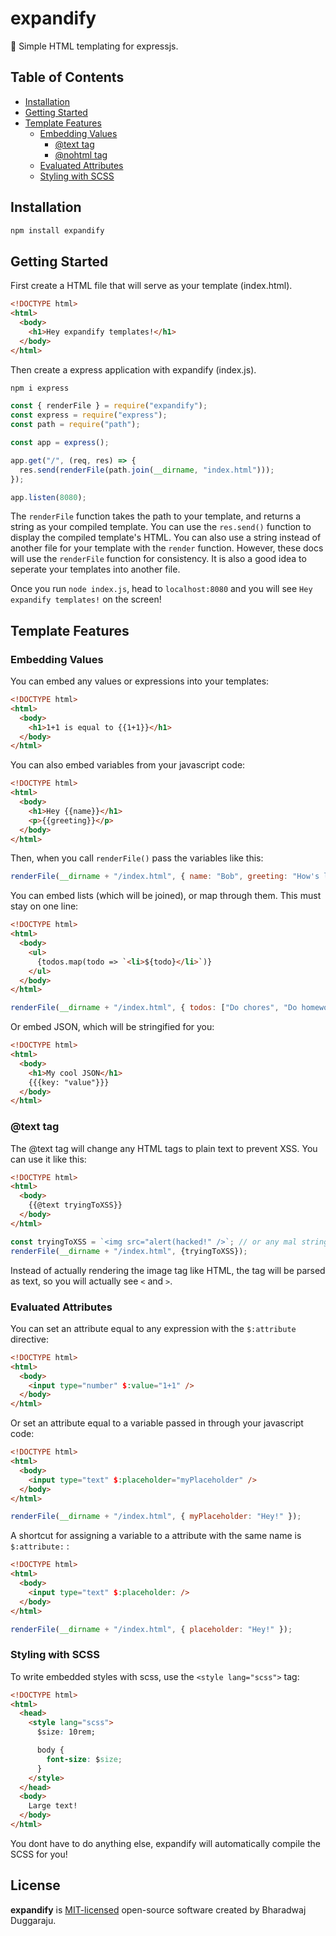 # expandify

🚀 Simple HTML templating for expressjs.

## Table of Contents

- [Installation](#installation)
- [Getting Started](#getting-started)
- [Template Features](#features)
  - [Embedding Values](#embedding-values)
    - [@text tag](#text-tag)
    - [@nohtml tag](#nohtml-tag)
  - [Evaluated Attributes](#evaluated-attributes)
  - [Styling with SCSS](#styling-with-scss)

## Installation

```sh
npm install expandify
```

## Getting Started

First create a HTML file that will serve as your template (index.html).

```html
<!DOCTYPE html>
<html>
  <body>
    <h1>Hey expandify templates!</h1>
  </body>
</html>
```

Then create a express application with expandify (index.js).

```sh
npm i express
```

```js
const { renderFile } = require("expandify");
const express = require("express");
const path = require("path");

const app = express();

app.get("/", (req, res) => {
  res.send(renderFile(path.join(__dirname, "index.html")));
});

app.listen(8080);
```

The `renderFile` function takes the path to your template, and returns a string as your compiled template. You can use the `res.send()` function to display the compiled template's HTML. You can also use a string instead of another file for your template with the `render` function. However, these docs will use the `renderFile` function for consistency. It is also a good idea to seperate your templates into another file.

Once you run `node index.js`, head to `localhost:8080` and you will see `Hey expandify templates!` on the screen!

## Template Features

### Embedding Values

You can embed any values or expressions into your templates:

```html
<!DOCTYPE html>
<html>
  <body>
    <h1>1+1 is equal to {{1+1}}</h1>
  </body>
</html>
```

You can also embed variables from your javascript code:

```html
<!DOCTYPE html>
<html>
  <body>
    <h1>Hey {{name}}</h1>
    <p>{{greeting}}</p>
  </body>
</html>
```

Then, when you call `renderFile()` pass the variables like this:

```js
renderFile(__dirname + "/index.html", { name: "Bob", greeting: "How's life!" });
```

You can embed lists (which will be joined), or map through them. This must stay on one line:

```html
<!DOCTYPE html>
<html>
  <body>
    <ul>
      {todos.map(todo => `<li>${todo}</li>`)}
    </ul>
  </body>
</html>
```

```js
renderFile(__dirname + "/index.html", { todos: ["Do chores", "Do homework"] });
```

Or embed JSON, which will be stringified for you:

```html
<!DOCTYPE html>
<html>
  <body>
    <h1>My cool JSON</h1>
    {{{key: "value"}}}
  </body>
</html>
```

### @text tag

The @text tag will change any HTML tags to plain text to prevent XSS. You can use it like this:

```html
<!DOCTYPE html>
<html>
  <body>
    {{@text tryingToXSS}}
  </body>
</html>
```

```js
const tryingToXSS = `<img src="alert(hacked!" />`; // or any mal string
renderFile(__dirname + "/index.html", {tryingToXSS});
```

Instead of actually rendering the image tag like HTML, the tag will be parsed as text, so you will actually see ```<``` and ```>```. 

### Evaluated Attributes

You can set an attribute equal to any expression with the `$:attribute` directive:

```html
<!DOCTYPE html>
<html>
  <body>
    <input type="number" $:value="1+1" />
  </body>
</html>
```

Or set an attribute equal to a variable passed in through your javascript code:

```html
<!DOCTYPE html>
<html>
  <body>
    <input type="text" $:placeholder="myPlaceholder" />
  </body>
</html>
```

```js
renderFile(__dirname + "/index.html", { myPlaceholder: "Hey!" });
```

A shortcut for assigning a variable to a attribute with the same name is `$:attribute:` :

```html
<!DOCTYPE html>
<html>
  <body>
    <input type="text" $:placeholder: />
  </body>
</html>
```

```js
renderFile(__dirname + "/index.html", { placeholder: "Hey!" });
```

### Styling with SCSS

To write embedded styles with scss, use the `<style lang="scss">` tag:

```html
<!DOCTYPE html>
<html>
  <head>
    <style lang="scss">
      $size: 10rem;

      body {
        font-size: $size;
      }
    </style>
  </head>
  <body>
    Large text!
  </body>
</html>
```

You dont have to do anything else, expandify will automatically compile the SCSS for you!

## License

**expandify** is [MIT-licensed](LICENSE) open-source software created by Bharadwaj Duggaraju.
